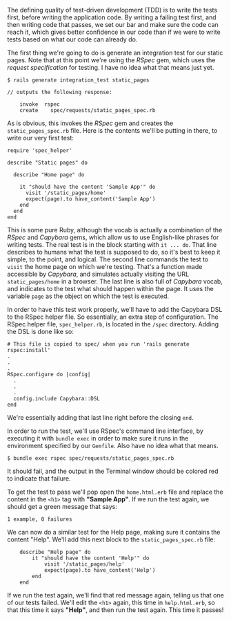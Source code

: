 The defining quality of test-driven development (TDD) is to write the tests first, before writing the application code.  By writing a failing test first, and then writing code that passes, we set our bar and make sure the code can reach it, which gives better confidence in our code than if we were to write tests based on what our code can already do.

The first thing we're going to do is generate an integration test for our static pages. Note that at this point we're using the *RSpec* gem, which uses the *request specification* for testing.  I have no idea what that means just yet.

	$ rails generate integration_test static_pages

	// outputs the following response:

	    invoke  rspec
        create    spec/requests/static_pages_spec.rb

As is obvious, this invokes the *RSpec* gem and creates the `static_pages_spec.rb` file.  Here is the contents we'll be putting in there, to write our very first test:

	require 'spec_helper'

    describe "Static pages" do

      describe "Home page" do

        it "should have the content 'Sample App'" do
          visit '/static_pages/home'
          expect(page).to have_content('Sample App')
        end
      end
    end

This is some pure Ruby, although the vocab is actually a combination of the *RSpec* and *Capybara* gems, which allow us to use English-like phrases for writing tests.  The real test is in the block starting with `it ... do`.  That line describes to humans what the test is supposed to do, so it's best to keep it simple, to the point, and logical.  The second line commands the test to `visit` the home page on which we're testing.  That's a function made accessible by *Capybara*, and simulates actually visiting the URL `static_pages/home` in a browser.  The last line is also full of *Capybara* vocab, and indicates to the test what should happen within the page.  It uses the variable `page` as the object on which the test is executed.

In order to have this test work properly, we'll have to add the Capybara DSL to the RSpec helper file.  So essentially, an extra step of configuration.  The RSpec helper file, `spec_helper.rb`, is located in the `/spec` directory.  Adding the DSL is done like so:

	# This file is copied to spec/ when you run 'rails generate rspec:install'
    .
    .
    .
    RSpec.configure do |config|
      .
      .
      .
      config.include Capybara::DSL
    end

We're essentially adding that last line right before the closing `end`.

In order to run the test, we'll use RSpec's command line interface, by executing it with `bundle exec` in order to make sure it runs in the environment specified by our `Gemfile`.  Also have no idea what that means.

	$ bundle exec rspec spec/requests/static_pages_spec.rb

It should fail, and the output in the Terminal window should be colored red to indicate that failure.

To get the test to pass we'll pop open the `home.html.erb` file and replace the content in the `<h1>` tag with **"Sample App"**.  If we run the test again, we should get a green message that says:

	1 example, 0 failures

We can now do a similar test for the Help page, making sure it contains the content "Help".  We'll add this next block to the `static_pages_spec.rb` file:

	    describe "Help page" do
            it "should have the content 'Help'" do
                visit '/static_pages/help'
                expect(page).to have_content('Help')
            end
        end

If we run the test again, we'll find that red message again, telling us that one of our tests failed.  We'll edit the `<h1>` again, this time in `help.html.erb`, so that this time it says **"Help"**, and then run the test again.  This time it passes!